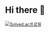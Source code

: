 # Hi there 👋
[![Solved.ac프로필](http://mazassumnida.wtf/api/generate_badge?boj=jjhworld)](https://solved.ac/jjhworld)

